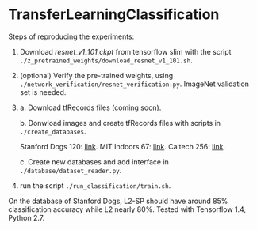 # TransferLearningClassification

Steps of reproducing the experiments:

1. Download _resnet_v1_101.ckpt_ from tensorflow slim with the script `./z_pretrained_weights/download_resnet_v1_101.sh`.

2. (optional) Verify the pre-trained weights, using `./network_verification/resnet_verification.py`.
ImageNet validation set is needed.

3. a. Download tfRecords files (coming soon).

   b. Donwload images and create tfRecords files with scripts in `./create_databases`.

   Stanford Dogs 120: [link](http://vision.stanford.edu/aditya86/ImageNetDogs/).
   MIT Indoors 67: [link](http://web.mit.edu/torralba/www/indoor.html).
   Caltech 256: [link](http://www.vision.caltech.edu/Image_Datasets/Caltech256/).

   c. Create new databases and add interface in `./database/dataset_reader.py`.

4. run the script `./run_classification/train.sh`.

On the database of Stanford Dogs, L2-SP should have around 85% classification accuracy while L2 nearly 80%.
Tested with Tensorflow 1.4, Python 2.7.

